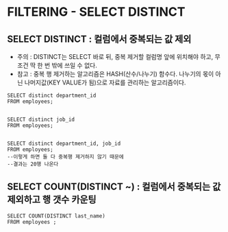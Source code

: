 # FILTERING - SELECT DISTINCT

## SELECT DISTINCT : 컬럼에서 중복되는 값 제외 

* 주의 : DISTINCT는 SELECT 바로 뒤, 중복 제거할 컬럼명 앞에 위치해야 하고, 무조건 딱 한 번 밖에 쓰일 수 없다. 
* 참고 : 중복 행 제거하는 알고리즘은 HASH\(산수/나누기\) 함수다. 나누기의 몫이 아닌 나머지값\(KEY VALUE가 됨\)으로 자료를 관리하는 알고리즘이다.  

```text
SELECT distinct department_id 
FROM employees;


SELECT distinct job_id
FROM employees;


SELECT distinct department_id, job_id 
FROM employees;
--이렇게 하면 둘 다 중복행 제거하지 않기 때문에 
--결과는 20행 나온다 
```

## SELECT COUNT\(DISTINCT ~\) : 컬럼에서 중복되는 값 제외하고 행 갯수 카운팅  <a id="select-distinct"></a>

```text
SELECT COUNT(DISTINCT last_name)
FROM employees ;
```



